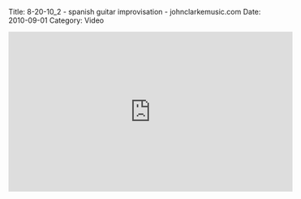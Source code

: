 Title: 8-20-10_2 - spanish guitar improvisation - johnclarkemusic.com
Date: 2010-09-01
Category: Video

<iframe width="560" height="315" src="https://www.youtube.com/embed/zn_YCszMIBg" title="YouTube video player" frameborder="0" allow="accelerometer; autoplay; clipboard-write; encrypted-media; gyroscope; picture-in-picture" allowfullscreen></iframe>

